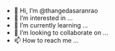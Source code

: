 - 👋 Hi, I’m @thangedasaranrao
- 👀 I’m interested in ...
- 🌱 I’m currently learning ...
- 💞️ I’m looking to collaborate on ...
- 📫 How to reach me ...

<!---
thangedasaranrao/thangedasaranrao is a ✨ special ✨ repository because its `README.md` (this file) appears on your GitHub profile.
You can click the Preview link to take a look at your changes.
--->
